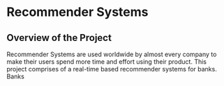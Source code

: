 # Recommender Systems

## Overview of the Project

Recommender Systems are used worldwide by almost every company to make their users spend more time and effort using their product.
This project comprises of a real-time based recommender systems for banks. 
Banks 